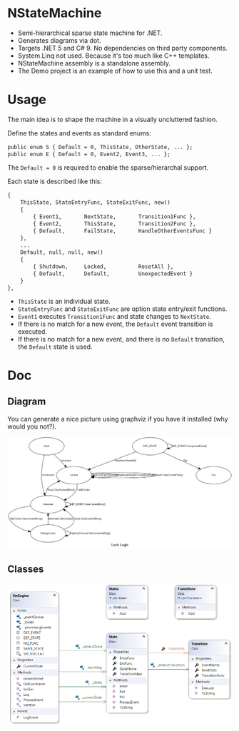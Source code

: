 # NStateMachine
- Semi-hierarchical sparse state machine for .NET.
- Generates diagrams via dot.
- Targets .NET 5 and C# 9. No dependencies on third party components.
- System.Linq not used. Because it's too much like C++ templates.
- NStateMachine assembly is a standalone assembly.
- The Demo project is an example of how to use this and a unit test.


# Usage

The main idea is to shape the machine in a visually uncluttered fashion.


Define the states and events as standard enums:
```
public enum S { Default = 0, ThisState, OtherState, ... };
public enum E { Default = 0, Event2, Event3, ... };
```
The `Default = 0` is required to enable the sparse/hierarchal support.

Each state is described like this:
```
{ 
    ThisState, StateEntryFunc, StateExitFunc, new()
    {
        { Event1,       NextState,       Transition1Func },
        { Event2,       ThisState,       Transition2Func },
        { Default,      FailState,       HandleOtherEventsFunc }
    },
    ...
    Default, null, null, new()
    {
        { Shutdown,     Locked,          ResetAll },
        { Default,      Default,         UnexpectedEvent }
    }
},
```

- `ThisState` is an individual state.
- `StateEntryFunc` and `StateExitFunc` are option state entry/exit functions.
- `Event1` executes `Transition1Func` and state changes to `NextState`.
- If there is no match for a new event, the `Default` event transition is executed.
- If there is no match for a new event, and there is no `Default` transition, the `Default` state is used.


# Doc

## Diagram
You can generate a nice picture using graphviz if you have it installed (why would you not?).

![SM](Demo/Lock.png)

## Classes
![Class diagram](ClassDiagram.png)
